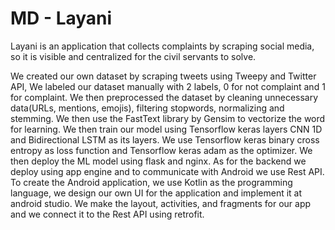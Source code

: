 # MD - Layani
Layani is an application that collects complaints by scraping social media, so it is visible and centralized for the civil servants to solve.

We created our own dataset by scraping tweets using Tweepy and Twitter API, We labeled our dataset manually with 2 labels, 0 for not complaint and 1 for complaint. We then preprocessed the dataset by cleaning unnecessary data(URLs, mentions, emojis), filtering stopwords, normalizing and stemming. We then use the FastText library by Gensim to vectorize the word for learning. We then train our model using Tensorflow keras layers CNN 1D and Bidirectional LSTM as its layers. We use Tensorflow keras binary cross entropy as loss function and Tensorflow keras adam as the optimizer. We then deploy the ML model using flask and nginx. As for the backend we deploy using app engine and to communicate with Android we use Rest API. To create the Android application, we use Kotlin as the programming language, we design our own UI for the application and implement it at android studio. We make the layout, activities, and fragments for our app and we connect it to the Rest API using retrofit. 
